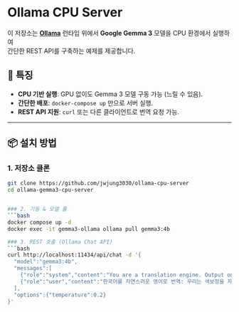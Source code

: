 # Ollama CPU Server

이 저장소는 **[Ollama](https://github.com/ollama/ollama)** 런타임 위에서 **Google Gemma 3** 모델을 CPU 환경에서 실행하여  
간단한 REST API를 구축하는 예제를 제공합니다.

## 🚀 특징
- **CPU 기반 실행**: GPU 없이도 Gemma 3 모델 구동 가능 (느릴 수 있음).
- **간단한 배포**: `docker-compose up` 만으로 서버 실행.
- **REST API 지원**: `curl` 또는 다른 클라이언트로 번역 요청 가능.
---

## 📦 설치 방법

### 1. 저장소 클론
```bash
git clone https://github.com/jwjung3030/ollama-cpu-server
cd ollama-gemma3-cpu-server


### 2. 기동 & 모델 풀
```bash
docker compose up -d
docker exec -it gemma3-ollama ollama pull gemma3:4b

### 3. REST 호출 (Ollama Chat API)
```bash
curl http://localhost:11434/api/chat -d '{
  "model":"gemma3:4b",
  "messages":[
    {"role":"system","content":"You are a translation engine. Output only the translation."},
    {"role":"user","content":"한국어를 자연스러운 영어로 번역: 우리는 색보정을 자동화하고 있습니다."}
  ],
  "options":{"temperature":0.2}
}'
